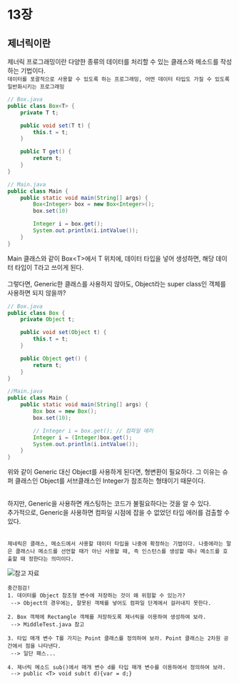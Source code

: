 # 13장

## 제너릭이란

제너릭 프로그래밍이란 다양한 종류의 데이터를 처리할 수 있는 클래스와 메소드를 작성하는 기법이다.<br>
`데이터를 포괄적으로 사용할 수 있도록 하는 프로그래밍, 어떤 데이터 타입도 가질 수 있도록 일반화시키는 프로그래밍`

```java
// Box.java
public class Box<T> {
    private T t;

    public void set(T t) {
        this.t = t;
    }

    public T get() {
        return t;
    }
}

// Main.java
public class Main {
    public static void main(String[] args) {
        Box<Integer> box = new Box<Integer>();
        box.set(10)

        Integer i = box.get();
        System.out.println(i.intValue());
    }
}
```

Main 클래스와 같이 Box\<T>에서 T 위치에, 데이터 타입을 넣어 생성하면, 해당 데이터 타입이 T라고 쓰이게 된다.
<br><br>
그렇다면, Generic한 클래스를 사용하지 않아도, Object라는 super class인 객체를 사용하면 되지 않을까?

```java
// Box.java
public class Box {
    private Object t;

    public void set(Object t) {
        this.t = t;
    }

    public Object get() {
        return t;
    }
}

//Main.java
public class Main {
    public static void main(String[] args) {
        Box box = new Box();
		box.set(10);

		// Integer i = box.get(); // 컴파일 에러
		Integer i = (Integer)box.get();
		System.out.println(i.intValue());
    }
}
```

위와 같이 Generic 대신 Object를 사용하게 된다면, 형변환이 필요하다. 그 이유는 슈퍼 클래스인 Object를 서브클래스인 Integer가 참조하는 형태이기 때문이다.<br><br>

하지만, Generic을 사용하면 캐스팅하는 코드가 불필요하다는 것을 알 수 있다.<br>
추가적으로, Generic을 사용하면 컴파일 시점에 잡을 수 없었던 타입 에러를 검출할 수 있다.<br><br>

```
제네릭은 클래스, 메소드에서 사용할 데이터 타입을 나중에 확정하는 기법이다. 나중에라는 말은 클래스나 메소드를 선언할 때가 아닌 사용할 때, 즉 인스턴스를 생성할 때나 메소드를 호출할 때 정한다는 의미이다.
```

![참고 자료](https://atoz-develop.tistory.com/entry/JAVA-%EC%A0%9C%EB%84%A4%EB%A6%ADGenerics-%ED%81%B4%EB%9E%98%EC%8A%A4%EC%99%80-%EB%A9%94%EC%86%8C%EB%93%9C)

```
중간점검!
1. 데이터를 Object 참조형 변수에 저장하는 것이 왜 위험할 수 있는가?
 --> Object의 경우에는, 잘못된 객체를 넣어도 컴파일 단계에서 걸러내지 못한다.

2. Box 객체에 Rectangle 객체를 저장하도록 제너릭을 이용하여 생성하여 보라.
 --> MiddleTest.java 참고

3. 타입 매개 변수 T를 가지는 Point 클래스를 정의하여 보라. Point 클래스는 2차원 공간에서 점을 나타낸다.
 --> 일단 패스...

4. 제너릭 메소드 sub()에서 매개 변수 d를 타입 매개 변수를 이용하여서 정의하여 보라.
 --> public <T> void sub(t d){var = d;}

```
